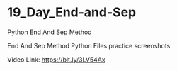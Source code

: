 # 19_Day_End-and-Sep
Python End And Sep Method

End And Sep Method Python Files
practice screenshots

Video Link: https://bit.ly/3LV54Ax


